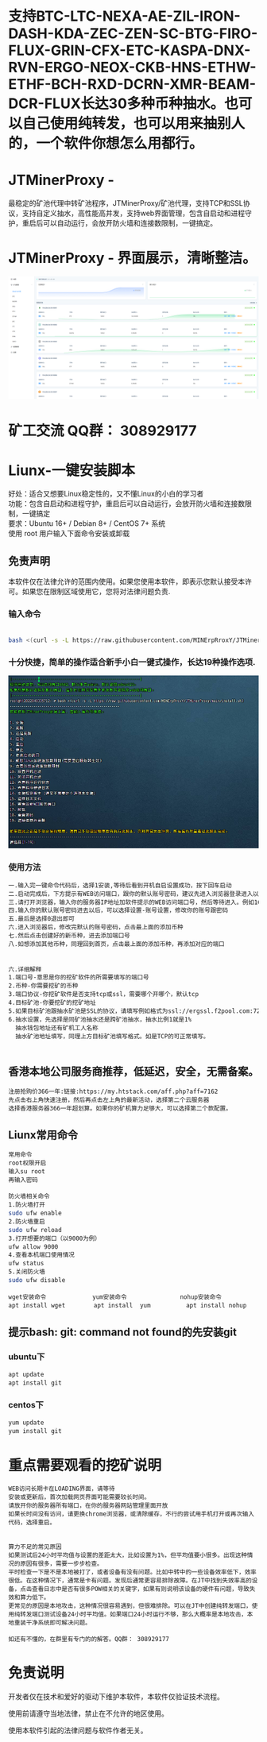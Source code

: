 # 支持BTC-LTC-NEXA-AE-ZIL-IRON-DASH-KDA-ZEC-ZEN-SC-BTG-FIRO-FLUX-GRIN-CFX-ETC-KASPA-DNX-RVN-ERGO-NEOX-CKB-HNS-ETHW-ETHF-BCH-RXD-DCRN-XMR-BEAM-DCR-FLUX长达30多种币种抽水。也可以自己使用纯转发，也可以用来抽别人的，一个软件你想怎么用都行。

# JTMinerProxy - 
最稳定的矿池代理中转矿池程序，JTMinerProxy/矿池代理，支持TCP和SSL协议，支持自定义抽水，高性能高并发，支持web界面管理，包含自启动和进程守护，重启后可以自动运行，会放开防火墙和连接数限制，一键搞定。

# JTMinerProxy - 界面展示，清晰整洁。

<p align="center">
    <img src="./抽水币种部分展示.png" alt="Logo">
  </p>

# 矿工交流 QQ群： 308929177

# Liunx-一键安装脚本
好处：适合又想要Linux稳定性的，又不懂Linux的小白的学习者<br />
功能：包含自启动和进程守护，重启后可以自动运行，会放开防火墙和连接数限制，一键搞定<br />
要求：Ubuntu 16+ / Debian 8+ / CentOS 7+ 系统<br />
使用 root 用户输入下面命令安装或卸载<br />


<h2>免责声明</h2>
<p>本软件仅在法律允许的范围内使用。如果您使用本软件，即表示您默认接受本许可。如果您在限制区域使用它，您将对法律问题负责.</p>

### 输入命令

```bash

bash <(curl -s -L https://raw.githubusercontent.com/MINErpRroxY/JTMinerProxy/main/install.sh)
```

### 十分快捷，简单的操作适合新手小白一键式操作，长达19种操作选项.

<img src="./软件19种选项.png" alt="Logo">

### 使用方法

```bash
一.输入完一键命令代码后，选择1安装,等待后看到开机自启设置成功，按下回车启动
二.启动完成后，下方提示有WEB访问端口，跟你的默认账号密码，建议先进入浏览器登录进入以后，才再按回车返回主菜单
三.请打开浏览器，输入你的服务器IP地址加软件提示的WEB访问端口号，然后等待进入。例如164.54.12.166:端口号
四.输入你的默认账号密码进去以后，可以选择设置-账号设置，修改你的账号跟密码
五.最后是选择0退出即可
六.进入浏览器后，修改完默认的账号密码，点击最上面的添加币种
七.然后点击创建好的新币种，进去添加端口号
八.如想添加其他币种，同理回到首页，点击最上面的添加币种，再添加对应的端口


六.详细解释
1.端口号-意思是你的挖矿软件的所需要填写的端口号
2.币种-你需要挖矿的币种
3.端口协议-你挖矿软件是否支持tcp或ssl，需要哪个开哪个，默认tcp
4.目标矿池-你要挖矿的挖矿地址
5.如果目标矿池跟抽水矿池是SSL的协议，请填写例如格式为ssl://ergssl.f2pool.com:7220  必须加上ssl://
6.抽水设置，先选择是同矿池抽水还是跨矿池抽水，抽水比例1就是1%
  抽水钱包地址还有矿机工人名称
  抽水矿池地址填写，同理上方目标矿池填写格式。如是TCP的可正常填写。
  
 ```
  
  
## 香港本地公司服务商推荐，低延迟，安全，无需备案。
```
注册抢购价366一年:链接:https://my.htstack.com/aff.php?aff=7162
先点击右上角快速注册，然后再点击左上角的最新活动，选择第二个云服务器
选择香港服务器366一年超划算。如果你的矿机算力足够大，可以选择第二个款配置。
```

## Liunx常用命令
```bash
常用命令
root权限开启
输入su root 
再输入密码

防火墙相关命令
1.防火墙打开
sudo ufw enable
2.防火墙重启
sudo ufw reload
3.打开想要的端口（以9000为例）
ufw allow 9000
4.查看本机端口使用情况
ufw status
5.关闭防火墙
sudo ufw disable

wget安装命令             yum安装命令               nohup安装命令
apt install wget        apt install  yum          apt install nohup

```

## 提示bash: git: command not found的先安装git
### ubuntu下
```bash
apt update
apt install git
```
### centos下
```bash
yum update
yum install git
```
 
# 重点需要观看的挖矿说明
```
WEB访问长期卡在LOADING界面，请等待
安装或更新后，首次加载网页界面可能需要较长时间。
请放开你的服务器所有端口，在你的服务器网站管理里面开放
如果长时间没有访问，请更换chrome浏览器，或清除缓存，不行的尝试用手机打开或再次输入代码，选择重启。


算力不足的常见原因
如果测试后24小时平均值与设置的差距太大，比如设置为1%，但平均值要小很多。出现这种情况的原因有很多，需要一步步检查。
平时检查一下是不是本地被打了，或者设备有没有问题。比如中转中的一些设备效率低下，效率很低。在这种情况下，通常是卡有问题。发现后通常更容易排除故障。在JT中找到失效率高的设备，点击查看日志中是否有很多POW相关的关键字，如果有则说明该设备的硬件有问题，导致失效和算力低下。
更常见的原因是本地攻击，这种情况很容易遇到，但很难排除。可以在JT中创建纯转发端口，使用纯转发端口测试设备24小时平均值。如果端口24小时运行不够，那么大概率是本地攻击，本地重装干净系统即可解决问题。

如还有不懂的，在群里有专门的的解答。QQ群： 308929177
```
# 免责说明
<p id="flsm">
开发者仅在技术和爱好的驱动下维护本软件，本软件仅验证技术流程。

使用前请遵守当地法律，禁止在不允许的地区使用。

使用本软件引起的法律问题与软件作者无关。
</p>

